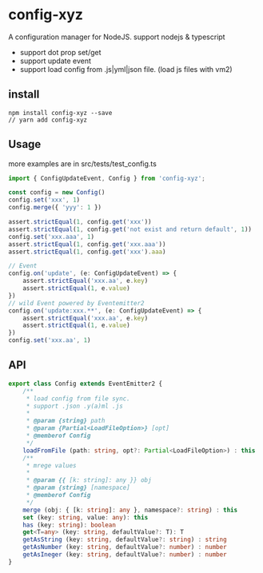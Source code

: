 # config-xyz
A configuration manager for NodeJS. support nodejs & typescript  
- support dot prop set/get 
- support update event
- support load config from .js|yml|json file. (load js files with vm2)


## install
```
npm install config-xyz --save
// yarn add config-xyz
```
## Usage
more examples are in src/tests/test_config.ts
```typescript
import { ConfigUpdateEvent, Config } from 'config-xyz';

const config = new Config()
config.set('xxx', 1)
config.merge({ 'yyy': 1 })

assert.strictEqual(1, config.get('xxx'))
assert.strictEqual(1, config.get('not exist and return default', 1))
config.set('xxx.aaa', 1)
assert.strictEqual(1, config.get('xxx.aaa'))
assert.strictEqual(1, config.get('xxx').aaa)

// Event
config.on('update', (e: ConfigUpdateEvent) => {
    assert.strictEqual('xxx.aa', e.key)
    assert.strictEqual(1, e.value)
})
// wild Event powered by Eventemitter2
config.on('update:xxx.**', (e: ConfigUpdateEvent) => {
    assert.strictEqual('xxx.aa', e.key)
    assert.strictEqual(1, e.value)
})
config.set('xxx.aa', 1)

```

## API
```typescript
export class Config extends EventEmitter2 {
    /**
     * load config from file sync. 
     * support .json .y(a)ml .js
     *
     * @param {string} path
     * @param {Partial<LoadFileOption>} [opt]
     * @memberof Config
     */
    loadFromFile (path: string, opt?: Partial<LoadFileOption>) : this
    /**
     * mrege values
     *
     * @param {{ [k: string]: any }} obj
     * @param {string} [namespace]
     * @memberof Config
     */
    merge (obj: { [k: string]: any }, namespace?: string) : this
    set (key: string, value: any): this 
    has (key: string): boolean 
    get<T=any> (key: string, defaultValue?: T): T 
    getAsString (key: string, defaultValue?: string) : string
    getAsNumber (key: string, defaultValue?: number) : number
    getAsIneger (key: string, defaultValue?: number) : number
}


```